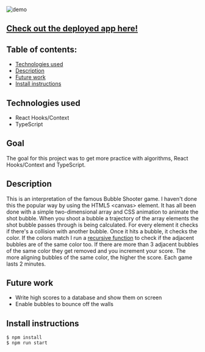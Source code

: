 ![demo](https://media.giphy.com/media/eHjcw2Ek7v8HfeB2Hb/giphy.gif)

## [ Check out the deployed app here!](https://bubble-shooter-game.herokuapp.com/)

## Table of contents:
- [Technologies used](#Technologies-used)
- [Description](#Description)
- [Future work](#Future-work)
- [Install instructions](#Install-instructions)

## Technologies used
- React Hooks/Context
- TypeScript

## Goal
The goal for this project was to get more practice with algorithms, React Hooks/Context and TypeScript. 

## Description
This is an interpretation of the famous Bubble Shooter game. I haven't done this the popular way by using the HTML5 <canvas\> element. It has all been done with a simple two-dimensional array and CSS animation to animate the shot bubble. When you shoot a bubble a trajectory of the array elements the shot bubble passes through is being calculated. For every element it checks if there's a collision with another bubble. Once it hits a bubble, it checks the color. If the colors match I run a [recursive function](/src/actions/gameActions.tsx#L106) to check if the adjacent bubbles are of the same color too. If there are more than 3 adjacent bubbles of the same color they get removed and you increment your score. The more aligning bubbles of the same color, the higher the score. Each game lasts 2 minutes.

## Future work
- Write high scores to a database and show them on screen
- Enable bubbles to bounce off the walls

## Install instructions
```
$ npm install
$ npm run start
```
